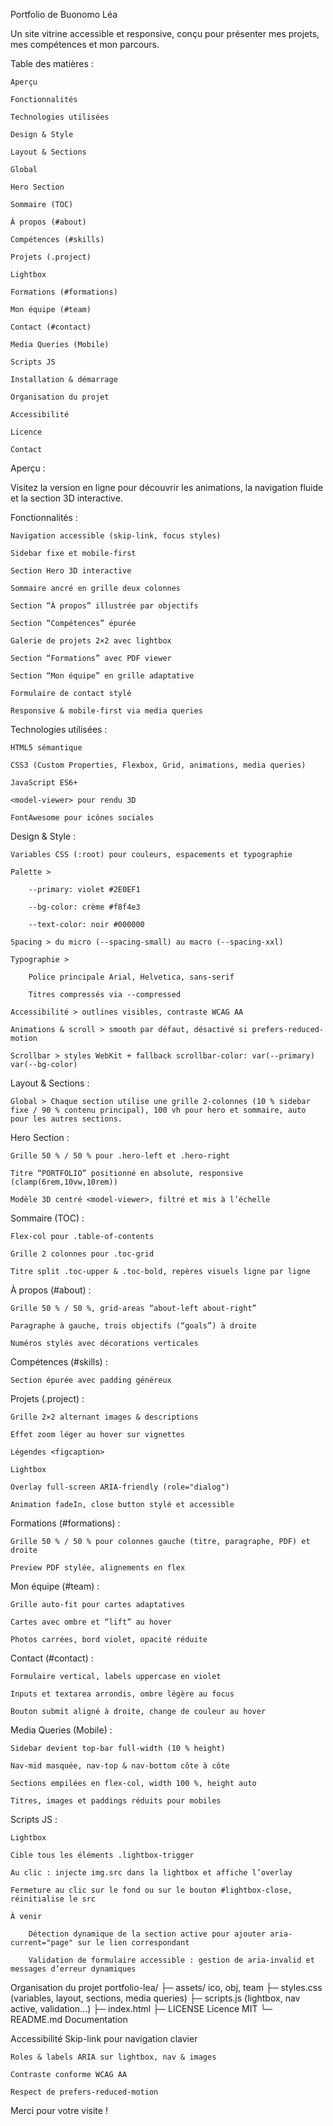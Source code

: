 Portfolio de Buonomo Léa

Un site vitrine accessible et responsive, conçu pour présenter mes projets, mes compétences et mon parcours.

Table des matières :

    Aperçu

    Fonctionnalités

    Technologies utilisées

    Design & Style

    Layout & Sections

    Global

    Hero Section

    Sommaire (TOC)

    À propos (#about)

    Compétences (#skills)

    Projets (.project)

    Lightbox

    Formations (#formations)

    Mon équipe (#team)

    Contact (#contact)

    Media Queries (Mobile)

    Scripts JS

    Installation & démarrage

    Organisation du projet

    Accessibilité

    Licence

    Contact

Aperçu :

Visitez la version en ligne pour découvrir les animations, la navigation fluide et la section 3D interactive.

Fonctionnalités :

    Navigation accessible (skip-link, focus styles)

    Sidebar fixe et mobile-first

    Section Hero 3D interactive

    Sommaire ancré en grille deux colonnes

    Section “À propos” illustrée par objectifs

    Section “Compétences” épurée

    Galerie de projets 2×2 avec lightbox

    Section “Formations” avec PDF viewer

    Section “Mon équipe” en grille adaptative

    Formulaire de contact stylé

    Responsive & mobile-first via media queries

Technologies utilisées :

    HTML5 sémantique

    CSS3 (Custom Properties, Flexbox, Grid, animations, media queries)

    JavaScript ES6+

    <model-viewer> pour rendu 3D

    FontAwesome pour icônes sociales

Design & Style :

    Variables CSS (:root) pour couleurs, espacements et typographie

    Palette >

        --primary: violet #2E0EF1

        --bg-color: crème #f8f4e3

        --text-color: noir #000000

    Spacing > du micro (--spacing-small) au macro (--spacing-xxl)

    Typographie >

        Police principale Arial, Helvetica, sans-serif

        Titres compressés via --compressed

    Accessibilité > outlines visibles, contraste WCAG AA

    Animations & scroll > smooth par défaut, désactivé si prefers-reduced-motion

    Scrollbar > styles WebKit + fallback scrollbar-color: var(--primary) var(--bg-color)

Layout & Sections :

    Global > Chaque section utilise une grille 2-colonnes (10 % sidebar fixe / 90 % contenu principal), 100 vh pour hero et sommaire, auto pour les autres sections.

Hero Section :

    Grille 50 % / 50 % pour .hero-left et .hero-right

    Titre “PORTFOLIO” positionné en absolute, responsive (clamp(6rem,10vw,10rem))

    Modèle 3D centré <model-viewer>, filtré et mis à l’échelle

Sommaire (TOC) :

    Flex-col pour .table-of-contents

    Grille 2 colonnes pour .toc-grid

    Titre split .toc-upper & .toc-bold, repères visuels ligne par ligne

À propos (#about) :

    Grille 50 % / 50 %, grid-areas “about-left about-right”

    Paragraphe à gauche, trois objectifs (“goals”) à droite

    Numéros stylés avec décorations verticales

Compétences (#skills) :

    Section épurée avec padding généreux

Projets (.project) :

    Grille 2×2 alternant images & descriptions

    Effet zoom léger au hover sur vignettes

    Légendes <figcaption>

    Lightbox

    Overlay full-screen ARIA-friendly (role="dialog")

    Animation fadeIn, close button stylé et accessible

Formations (#formations) :

    Grille 50 % / 50 % pour colonnes gauche (titre, paragraphe, PDF) et droite

    Preview PDF stylée, alignements en flex

Mon équipe (#team) :

    Grille auto-fit pour cartes adaptatives

    Cartes avec ombre et “lift” au hover

    Photos carrées, bord violet, opacité réduite

Contact (#contact) :

    Formulaire vertical, labels uppercase en violet

    Inputs et textarea arrondis, ombre légère au focus

    Bouton submit aligné à droite, change de couleur au hover

Media Queries (Mobile) :

    Sidebar devient top-bar full-width (10 % height)

    Nav-mid masquée, nav-top & nav-bottom côte à côte

    Sections empilées en flex-col, width 100 %, height auto

    Titres, images et paddings réduits pour mobiles

Scripts JS :

    Lightbox

    Cible tous les éléments .lightbox-trigger

    Au clic : injecte img.src dans la lightbox et affiche l’overlay

    Fermeture au clic sur le fond ou sur le bouton #lightbox-close, réinitialise le src

    À venir

        Détection dynamique de la section active pour ajouter aria-current="page" sur le lien correspondant

        Validation de formulaire accessible : gestion de aria-invalid et messages d’erreur dynamiques


Organisation du projet
portfolio-lea/
├─ assets/ ico, obj, team
├─ styles.css (variables, layout, sections, media queries)
├─ scripts.js (lightbox, nav active, validation…)
├─ index.html
├─ LICENSE Licence MIT
└─ README.md Documentation

Accessibilité
    Skip-link pour navigation clavier

    Roles & labels ARIA sur lightbox, nav & images

    Contraste conforme WCAG AA

    Respect de prefers-reduced-motion


Merci pour votre visite !